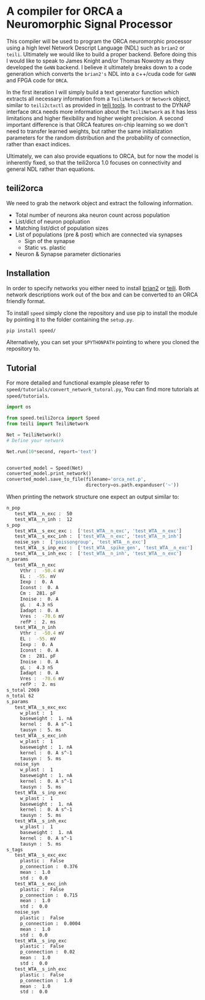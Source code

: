 # A compiler for ORCA a Neuromorphic Signal Processor
This compiler will be used to program the ORCA neuromorphic processor using 
a high level Network Descript Language (NDL) such as `brian2` or `teili`. 
Ultimately we would like to build a proper backend. Before doing this I 
would like to speak to James Knight and/or Thomas Nowotny as they developed 
the `GeNN` backend. I believe it ultimately breaks down to a code generation 
which converts the `brian2's` NDL into a c++/cuda code for `GeNN` and FPGA 
code for `ORCA`.

In the first iteration I will simply build a text generator function which 
extracts all necessary information from a `TeiliNetwork` or `Network` 
object, similar to `teili2ctxctl` as provided in [teili tools](https://code.ini.uzh.ch/ncs/teili/blob/dev-teili2ctxctl/teili/tools/teili2ctxctl.py).
In contrast to the DYNAP interface `ORCA` needs more information about the
`TeiliNetwork` as it has less limitations and higher flexibility and higher
weight precision. A second important difference is that ORCA features on-chip 
learning so we don't need to transfer learned weights, but rather the same 
initialization parameters for the random distribution and the probability of
connection, rather than exact indices.

Ultimately, we can also provide equations to ORCA, but for now the model is
inherently fixed, so that the teili2orca 1.0 focuses on connectivity and
general NDL rather than equations.

## teili2orca
We need to grab the network object and extract the following information.
*  Total number of neurons aka neuron count across population
*  List/dict of neuron popluation
*  Matching list/dict of population sizes
*  List of populations (pre & post) which are connected via synapses
   *  Sign of the synapse
   *  Static vs. plastic
*  Neuron & Synapse parameter dictionaries

## Installation
In order to specify networks you either need to install [brian2](https://brian2.readthedocs.io/en/stable/introduction/install.html) or [teili](https://teili.readthedocs.io/en/latest/scripts/Getting%20started.html#installation).
Both network descriptions work out of the box and can be converted to an
ORCA friendly format. 

To install `speed` simply clone the repository and use pip to install
the module by pointing it to the folder containing the `setup.py`.
```bash
pip install speed/
```

Alternatively, you can set your `$PYTHONPATH` pointing to where you
cloned the repository to.

## Tutorial
For more detailed and functional example please refer to 
`speed/tutorials/convert_network_tutoral.py`,
You can find more tutorials at `speed/tutorials`.

```python
import os

from speed.teili2orca import Speed
from teili import TeiliNetwork

Net = TeiliNetwork()
# Define your network

Net.run(10*second, report='text')


converted_model = Speed(Net)
converted_model.print_network()
converted_model.save_to_file(filename='orca_net.p',
                             directory=os.path.expanduser('~'))
```

When printing the network structure one expect an output similar to:
```bash
n_pop
   test_WTA__n_exc :  50
   test_WTA__n_inh :  12
s_pop
   test_WTA__s_exc_exc :  ['test_WTA__n_exc', 'test_WTA__n_exc']
   test_WTA__s_exc_inh :  ['test_WTA__n_exc', 'test_WTA__n_inh']
   noise_syn :  ['poissongroup', 'test_WTA__n_exc']
   test_WTA__s_inp_exc :  ['test_WTA__spike_gen', 'test_WTA__n_exc']
   test_WTA__s_inh_exc :  ['test_WTA__n_inh', 'test_WTA__n_exc']
n_params
   test_WTA__n_exc
     Vthr :  -50.4 mV
     EL :  -55. mV
     Iexp :  0. A
     Iconst :  0. A
     Cm :  281. pF
     Inoise :  0. A
     gL :  4.3 nS
     Iadapt :  0. A
     Vres :  -70.6 mV
     refP :  2. ms
   test_WTA__n_inh
     Vthr :  -50.4 mV
     EL :  -55. mV
     Iexp :  0. A
     Iconst :  0. A
     Cm :  281. pF
     Inoise :  0. A
     gL :  4.3 nS
     Iadapt :  0. A
     Vres :  -70.6 mV
     refP :  2. ms
s_total 2069
n_total 62
s_params
   test_WTA__s_exc_exc
     w_plast :  1
     baseweight :  1. nA
     kernel :  0. A s^-1
     tausyn :  5. ms
   test_WTA__s_exc_inh
     w_plast :  1
     baseweight :  1. nA
     kernel :  0. A s^-1
     tausyn :  5. ms
   noise_syn
     w_plast :  1
     baseweight :  1. nA
     kernel :  0. A s^-1
     tausyn :  5. ms
   test_WTA__s_inp_exc
     w_plast :  1
     baseweight :  1. nA
     kernel :  0. A s^-1
     tausyn :  5. ms
   test_WTA__s_inh_exc
     w_plast :  1
     baseweight :  1. nA
     kernel :  0. A s^-1
     tausyn :  5. ms
s_tags
   test_WTA__s_exc_exc
     plastic :  False
     p_connection :  0.376
     mean :  1.0
     std :  0.0
   test_WTA__s_exc_inh
     plastic :  False
     p_connection :  0.715
     mean :  1.0
     std :  0.0
   noise_syn
     plastic :  False
     p_connection :  0.0004
     mean :  1.0
     std :  0.0
   test_WTA__s_inp_exc
     plastic :  False
     p_connection :  0.02
     mean :  1.0
     std :  0.0
   test_WTA__s_inh_exc
     plastic :  False
     p_connection :  1.0
     mean :  1.0
     std :  0.0
```
